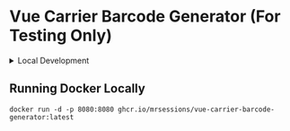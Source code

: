 # Vue Carrier Barcode Generator (For Testing Only)

<details>
    <summary>Local Development</summary>

## Project setup

```
# yarn
yarn

# npm
npm install

# pnpm
pnpm install
```

### Compiles and hot-reloads for development

```
# yarn
yarn dev

# npm
npm run dev

# pnpm
pnpm dev
```

### Compiles and minifies for production

```
# yarn
yarn build

# npm
npm run build

# pnpm
pnpm build
```

### Customize configuration

See [Configuration Reference](https://vitejs.dev/config/).

</details>

## Running Docker Locally

`docker run -d -p 8080:8080 ghcr.io/mrsessions/vue-carrier-barcode-generator:latest`
